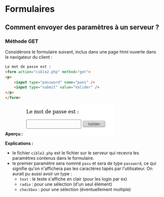 # Formulaires

## Comment envoyer des paramètres à un serveur ?

### Méthode GET

Considérons le formulaire suivant, inclus dans une page html ouverte dans le navigateur du client :

```html
Le mot de passe est :
<form action="cible2.php" method="get">
<p>
    <input type="password" name="pass" />
    <input type="submit" value="Valider" />
</p>
</form>
```

**Aperçu :**
![](data/pass1.png)


**Explications :**
- le fichier ```cible2.php``` est le fichier sur le serveur qui recevra les paramètres contenus dans le formulaire.
- le premier paramètre sera nommé ```pass``` et sera de type ```password```, ce qui signifie qu'on n'affichera pas les caractères tapés par l'utilisateur.
On aurait pu aussi avoir un type :
    - ```text``` : le texte s'affiche en clair (pour les login par ex) 
    - ```radio``` : pour une sélection (d'un seul élément)
    - ```checkbox``` : pour une sélection (éventuellement multiple)